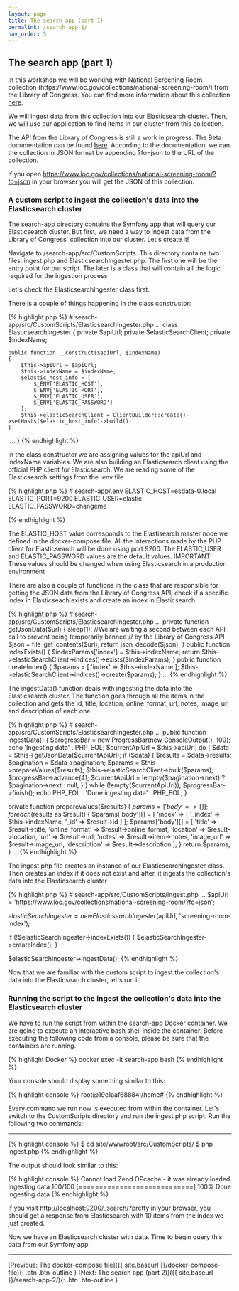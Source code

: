 ```yaml
---
layout: page
title: The search app (part 1)
permalink: /search-app-1/
nav_order: 5
---
```


## The search app (part 1)

<p>
In this workshop we will be working with National Screening Room collection (https://www.loc.gov/collections/national-screening-room/) from the Library of Congress. You can find
more information about this collection 
<a href="https://www.loc.gov/collections/national-screening-room/about-this-collection/" target="_blank">here</a>.
</p>

<p>We will ingest data from this collection into our Elasticsearch cluster. Then, we will use our application to find items 
in our cluster from this collection.</p>

<p>The API from the Library of Congress is still a work in progress. The Beta documentation can be found 
<a href="https://libraryofcongress.github.io/data-exploration/" target="_blank">here</a>. According to the documentation, 
we can the collection in JSON format by appending ?fo=json to the URL of the collection. </p>

<p>If you open <a href="https://www.loc.gov/collections/national-screening-room/?fo=json" 
target="_blank">https://www.loc.gov/collections/national-screening-room/?fo=json</a> in your browser you will get the
 JSON of this collection.</p>

### A custom script to ingest the collection's data into the Elasticsearch cluster

<p>The search-app directory contains the Symfony app that will query our Elasticsearch cluster. But first, we need a way to ingest data
from the Library of Congress' collection into our cluster. Let's create it!</p>

<p>Navigate to /search-app/src/CustomScripts. This directory contains two files: ingest.php and ElasticsearchIngester.php. 
The first one will be the entry point for our script. The later is a class that will contain all the logic required for the ingestion process</p>

<p>Let's check the ElasticsearchIngester class first.</p>

<p>There is a couple of things happening in the class constructor: </p>

<p>
{% highlight php %}
# search-app/src/CustomScripts/ElasticsearchIngester.php
...
class ElasticsearchIngester
{
    private $apiUrl;
    private $elasticSearchClient;
    private $indexName;
    
    public function __construct($apiUrl, $indexName)
    {
        $this->apiUrl = $apiUrl;
        $this->indexName = $indexName;
        $elastic_host_info = [
            $_ENV['ELASTIC_HOST'],
            $_ENV['ELASTIC_PORT'],
            $_ENV['ELASTIC_USER'],
            $_ENV['ELASTIC_PASSWORD']
        ];
        $this->elasticSearchClient = ClientBuilder::create()->setHosts($elastic_host_info)->build();
    }
....
}
{% endhighlight %} 
</p>

<p>In the class constructor we are assigning values for the apiUrl and indexName variables. We are also building an 
Elasticsearch client using the official PHP client for Elasticsearch. We are reading some of the Elasticsearch settings 
from the .env file</p>

<p>
{% highlight php %}
# search-app/.env
ELASTIC_HOST=esdata-0.local
ELASTIC_PORT=9200
ELASTIC_USER=elastic
ELASTIC_PASSWORD=changeme

{% endhighlight %} 
</p>

<p>The ELASTIC_HOST value corresponds to the Elastisearch master node we defined in the docker-compose file. All the interactions
made by the PHP client for Elasticsearch will be done using port 9200. The ELASTIC_USER and ELASTIC_PASSWORD values are 
the default values. IMPORTANT: These values should be changed when using Elasticsearch in a production environment</p>

<p>There are also a couple of functions in the class that are responsible for getting the JSON data from the Library of Congress API, 
 check if a specific index in Elasticseach exists and create an index in Elasticsearch.</p>

<p>
{% highlight php %}
# search-app/src/CustomScripts/ElasticsearchIngester.php
...
private function getJsonData($url)
{
    sleep(1); //We are waiting a second between each API call to prevent being temporarily banned 
              // by the Library of Congress API
    $json = file_get_contents($url);
    return json_decode($json);
}
public function indexExists()
{
    $indexParams['index'] = $this->indexName;
    return $this->elasticSearchClient->indices()->exists($indexParams);
}
public function createIndex()
{
    $params = [
        'index' => $this->indexName
    ];
    $this->elasticSearchClient->indices()->create($params);
}
...
{% endhighlight %} 
</p>

<p>The ingestData() function deals with ingesting the data into the Elasticsearch cluster. The function goes through all
the items in the collection and gets the id, title, location, online_format, url, notes, image_url and description of each one.</p>

<p>
{% highlight php %}
# search-app/src/CustomScripts/ElasticsearchIngester.php
...
public function ingestData()
{
    $progressBar = new ProgressBar(new ConsoleOutput(), 100);
    echo 'Ingesting data' . PHP_EOL;
    $currentApiUrl = $this->apiUrl;
    do {
        $data = $this->getJsonData($currentApiUrl);
        if ($data) {
            $results = $data->results;
            $pagination = $data->pagination;
            $params = $this->prepareValues($results);
            $this->elasticSearchClient->bulk($params);
            $progressBar->advance(4);
            $currentApiUrl = !empty($pagination->next) ? $pagination->next : null;
        }
    } while (!empty($currentApiUrl));
    $progressBar->finish();
    echo PHP_EOL . 'Done ingesting data' . PHP_EOL;
}

private function prepareValues($results)
{
    $params = ['body' => []];
    foreach ($results as $result) {
        $params['body'][] = [
            'index' => [
                '_index' => $this->indexName,
                '_id' => $result->id
            ]
        ];
        $params['body'][] = [
            'title' => $result->title,
            'online_format' => $result->online_format,
            'location' => $result->location,
            'url' => $result->url,
            'notes' => $result->item->notes,
            'image_url' => $result->image_url,
            'description' => $result->description
        ];
    }
    return $params;
}
...
{% endhighlight %} 
</p>

<p>The ingest.php file creates an instance of our ElasticsearchIngester class. Then creates an index if it does not exist
and after, it ingests the collection's data into the Elasticsearch cluster</p>

<p>
{% highlight php %}
# search-app/src/CustomScripts/ingest.php
...
$apiUrl = 'https://www.loc.gov/collections/national-screening-room/?fo=json';

$elasticSearchIngester = new ElasticsearchIngester($apiUrl, 'screening-room-index');

if (!$elasticSearchIngester->indexExists()) {
    $elasticSearchIngester->createIndex();
}

$elasticSearchIngester->ingestData();
{% endhighlight %} 
</p>

<p>Now that we are familiar with the custom script to ingest the collection's data into the Elasticsearch cluster, let's run it!</p>

### Running the script to the ingest the collection's data into the Elasticsearch cluster

<p>We have to run the script from within the search-app Docker container. We are going to execute an interactive bash shell inside the container. Before
executing the following code from a console, please be sure that the containers are running.</p>

<p>
{% highlight Docker %}
docker exec -it search-app bash
{% endhighlight %} 
</p>

<p>Your console should display something similar to this: </p>

<p>
{% highlight console %}
root@19c1aaf68884:/home#
{% endhighlight %} 
</p>

<p>Every command we run now is executed from within the container. Let's switch to the CustomScripts directory and
 run the ingest.php script. Run the following two commands: </p>
<hr>

<p>
{% highlight console %}
$ cd site/wwwroot/src/CustomScripts/
$ php ingest.php
{% endhighlight %} 
</p>

<p>The output should look similar to this: </p>

<p>
{% highlight console %}
Cannot load Zend OPcache - it was already loaded
Ingesting data
 100/100 [============================] 100%
Done ingesting data
{% endhighlight %} 
</p>

<p>If you visit http://localhost:9200/_search/?pretty in your browser, you should get a response from Elasticsearch with 10 
items from the index we just created.</p>

<p>Now we have an Elasticsearch cluster with data. Time to begin query this data from our Symfony app</p>

<hr>

[Previous: The docker-compose file]({{ site.baseurl }}/docker-compose-file){: .btn .btn-outline }
[Next: The search app (part 2)]({{ site.baseurl }}/search-app-2/){: .btn .btn-outline }